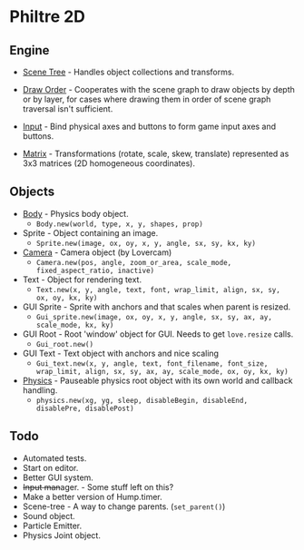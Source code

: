 Philtre 2D
==========

Engine
------

* [Scene Tree](engine/scene-tree.md) - Handles object
  collections and transforms.

* [Draw Order](engine/draw-order.md) - Cooperates with the scene
  graph to draw objects by depth or by layer, for cases where
  drawing them in order of scene graph traversal isn't
  sufficient.

* [Input](engine/input.md) - Bind physical axes and buttons to
  form game input axes and buttons.

* [Matrix](engine/matrix.md) - Transformations (rotate, scale,
  skew, translate) represented as 3x3 matrices (2D homogeneous
  coordinates).

Objects
-------

* [Body](engine/body.md) - Physics body object.
	* `Body.new(world, type, x, y, shapes, prop)`
* Sprite - Object containing an image.
	* `Sprite.new(image, ox, oy, x, y, angle, sx, sy, kx, ky)`
* [Camera](https://github.com/rgrams/lovercam/blob/master/Readme.md) - Camera object (by Lovercam)
	* `Camera.new(pos, angle, zoom_or_area, scale_mode, fixed_aspect_ratio, inactive)`
* Text - Object for rendering text.
	* `Text.new(x, y, angle, text, font, wrap_limit, align, sx, sy, ox, oy, kx, ky)`
* GUI Sprite - Sprite with anchors and that scales when parent is resized.
	* `Gui_sprite.new(image, ox, oy, x, y, angle, sx, sy, ax, ay, scale_mode, kx, ky)`
* GUI Root - Root 'window' object for GUI. Needs to get `love.resize` calls.
	* `Gui_root.new()`
* GUI Text - Text object with anchors and nice scaling
	* `Gui_text.new(x, y, angle, text, font_filename, font_size, wrap_limit, align, sx, sy, ax, ay, scale_mode, ox, oy, kx, ky)`
* [Physics](engine/physics.md) - Pauseable physics root object with its own world and callback handling.
	* `physics.new(xg, yg, sleep, disableBegin, disableEnd, disablePre, disablePost)`

Todo
----

* Automated tests.
* Start on editor.
* Better GUI system.
* ~~Input man~~ager. - Some stuff left on this?
* Make a better version of Hump.timer.
* Scene-tree - A way to change parents. (`set_parent()`)
* Sound object.
* Particle Emitter.
* Physics Joint object.
